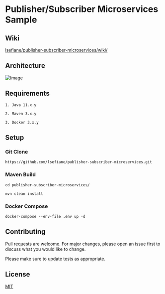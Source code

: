 # Publisher/Subscriber Microservices Sample

## Wiki

[lsefiane/publisher-subscriber-microservices/wiki/](https://github.com/lsefiane/publisher-subscriber-microservices/wiki)

## Architecture

![Image](https://raw.githubusercontent.com/wiki/lsefiane/publisher-subscriber-microservices/images/PubSub%20Microservices%20Architecture.PNG)

## Requirements

```
1. Java 11.x.y

2. Maven 3.x.y

3. Docker 3.x.y
```

## Setup

### Git Clone

```
https://github.com/lsefiane/publisher-subscriber-microservices.git

```

### Maven Build

```
cd publisher-subscriber-microservices/

mvn clean install

```

### Docker Compose

```
docker-compose --env-file .env up -d

```

## Contributing
Pull requests are welcome. For major changes, please open an issue first to discuss what you would like to change.

Please make sure to update tests as appropriate.

## License
[MIT](https://github.com/lsefiane/publisher-subscriber-microservices/blob/master/LICENSE.md)
